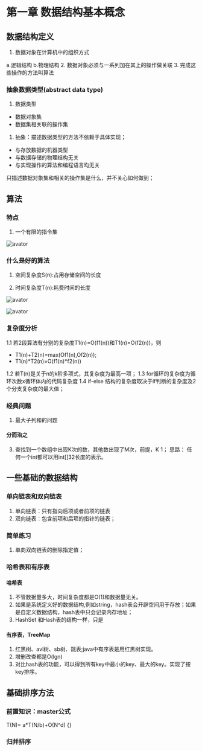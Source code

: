 # 第一章 数据结构基本概念

## 数据结构定义

1. 数据对象在计算机中的组织方式

a.逻辑结构
b.物理结构
2. 数据对象必须与一系列加在其上的操作做关联
3. 完成这些操作的方法叫算法

### 抽象数据类型(abstract data type)

1. 数据类型

- 数据对象集
- 数据集相关联的操作集

1. 抽象：描述数据类型的方法不依赖于具体实现；

- 与存放数据的机器类型
- 与数据存储的物理结构无关
- 与实现操作的算法和编程语言均无关

只描述数据对象集和相关的操作集是什么，并不关心如何做到；

## 算法

### 特点

1. 一个有限的指令集

![avator](/Users/study/考研学习/数据结构与算法/1_数据结构定义.png)

### 什么是好的算法

1. 空间复杂度S(n):占用存储空间的长度

2. 时间复杂度T(n):耗费时间的长度

![avator](/Users/study/考研学习/数据结构与算法/1_复杂的渐进表示法.png)

![avator](/Users/study/考研学习/数据结构与算法/1_算法的复杂度映像.png)

### 复杂度分析

1.1 若2段算法有分别的复杂度T1(n)=O(f1(n))和T1(n)=O(f2(n))，则

- T1(n)+T2(n)=max(Of1(n),Of2(n));
- T1(n)*T2(n)=O(f1(n)*f2(n))

1.2 若T(n)是关于n的k阶多项式，其复杂度为最高一项；
1.3 for循环的复杂度为循环次数x循环体内的代码复杂度
1.4 if-else 结构的复杂度取决于if判断的复杂度及2个分支复杂度的最大值；

### 经典问题

1. 最大子列和的问题

#### 分而治之


3. 查找到一个数组中出现K次的数，其他数出现了M次，前提，K<M and M > 1；
思路： 任何一个int都可以用int[]32长度的表示。

## 一些基础的数据结构
### 单向链表和双向链表
1. 单向链表：只有指向后项或者前项的链表
2. 双向链表：包含前项和后项的指针的链表；

### 简单练习
1. 单向双向链表的删除指定值；

### 哈希表和有序表
#### 哈希表
1. 不管数据量多大，时间复杂度都是O(1)和数据量无关。
2. 如果是系统定义好的数据结构,例如string，hash表会开辟空间用于存放；如果是自定义数据结构，hash表中只会记录内存地址；
3. HashSet 和Hash表的结构一样，只是

#### 有序表，TreeMap
1. 红黑树、avl树、sb树、跳表;java中有序表是用红黑树实现。
2. 增删改查都是O(lgn)
3. 对比hash表的功能，可以得到所有key中最小的key、最大的key。实现了按key排序。

## 基础排序方法
### 前置知识：master公式
T(N)= a*T(N/b)+O(N^d)
{}

### 归并排序

